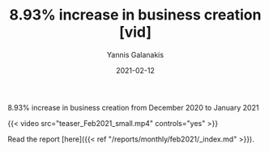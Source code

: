﻿---
title: 8.93% increase in business creation [vid]
date: 2021-02-12
author: 
 - Yannis Galanakis
---

8.93% increase in business creation from December 2020 to January 2021 
<!--more-->


{{< video src="teaser_Feb2021_small.mp4" controls="yes" >}}

Read the report [here]({{< ref "/reports/monthly/feb2021/_index.md" >}}).
